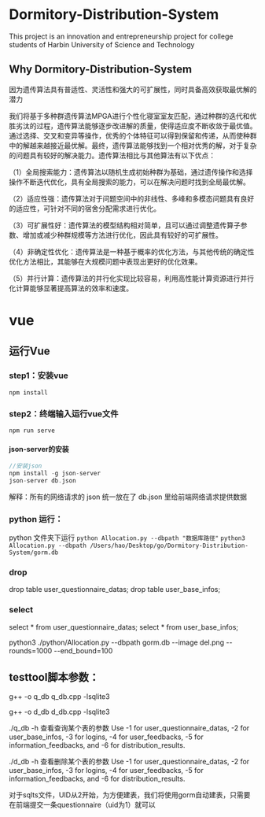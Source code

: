 # Dormitory-Distribution-System
This project is an innovation and entrepreneurship project for college students of Harbin University of Science and Technology

## Why Dormitory-Distribution-System

因为遗传算法具有普适性、灵活性和强大的可扩展性，同时具备高效获取最优解的潜力

我们将基于多种群遗传算法MPGA进行个性化寝室室友匹配，通过种群的迭代和优胜劣汰的过程，遗传算法能够逐步改进解的质量，使得适应度不断收敛于最优值。通过选择、交叉和变异等操作，优秀的个体特征可以得到保留和传递，从而使种群中的解越来越接近最优解。最终，遗传算法能够找到一个相对优秀的解，对于复杂的问题具有较好的解决能力。遗传算法相比与其他算法有以下优点：

（1）全局搜索能力：遗传算法以随机生成初始种群为基础，通过遗传操作和选择操作不断迭代优化，具有全局搜索的能力，可以在解决问题时找到全局最优解。

（2）适应性强：遗传算法对于问题空间中的非线性、多峰和多模态问题具有良好的适应性，可针对不同的宿舍分配需求进行优化。

（3）可扩展性好：遗传算法的模型结构相对简单，且可以通过调整遗传算子参数、增加或减少种群规模等方法进行优化，因此具有较好的可扩展性。

（4）非确定性优化：遗传算法是一种基于概率的优化方法，与其他传统的确定性优化方法相比，其能够在大规模问题中表现出更好的优化效果。

（5）并行计算：遗传算法的并行化实现比较容易，利用高性能计算资源进行并行化计算能够显著提高算法的效率和速度。



# vue

## 运行Vue

### step1：安装vue
```
npm install
```

### step2：终端输入运行vue文件

```
npm run serve
```

#### json-server的安装

```c
//安装json
npm install -g json-server
json-server db.json
```

解释：所有的网络请求的 json 统一放在了 db.json 里给前端网络请求提供数据

### python 运行：
python 文件夹下运行
`python Allocation.py --dbpath "数据库路径"`
`python3 Allocation.py --dbpath /Users/hao/Desktop/go/Dormitory-Distribution-System/gorm.db`

### drop
drop table user_questionnaire_datas;
drop table user_base_infos;

### select


select * from user_questionnaire_datas;
select * from user_base_infos;


python3 ./python/Allocation.py --dbpath gorm.db --image del.png --rounds=1000 --end_bound=100

## testtool脚本参数：
g++ -o q_db q_db.cpp -lsqlite3

g++ -o d_db d_db.cpp -lsqlite3

./q_db -h 查看查询某个表的参数
Use -1 for user_questionnaire_datas, -2 for user_base_infos, -3 for logins, -4 for user_feedbacks, -5 for information_feedbacks, and -6 for distribution_results.

./d_db -h 查看删除某个表的参数
Use -1 for user_questionnaire_datas, -2 for user_base_infos, -3 for logins, -4 for user_feedbacks, -5 for information_feedbacks, and -6 for distribution_results.

对于sqlts文件，UID从2开始，为方便建表，我们将使用gorm自动建表，只需要在前端提交一条questionnaire（uid为1）就可以
